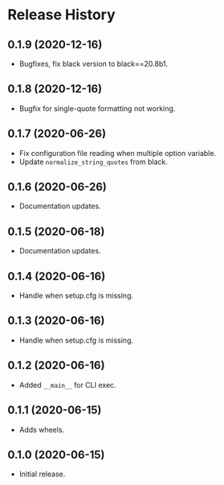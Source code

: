 Release History
===============

0.1.9 (2020-12-16)
------------------

- Bugfixes, fix black version to black==20.8b1.


0.1.8 (2020-12-16)
------------------

- Bugfix for single-quote formatting not working.


0.1.7 (2020-06-26)
------------------

- Fix configuration file reading when multiple option variable.
- Update ``normalize_string_quotes`` from black.


0.1.6 (2020-06-26)
------------------

- Documentation updates.


0.1.5 (2020-06-18)
------------------

- Documentation updates.


0.1.4 (2020-06-16)
------------------

- Handle when setup.cfg is missing.


0.1.3 (2020-06-16)
------------------

- Handle when setup.cfg is missing.


0.1.2 (2020-06-16)
------------------

- Added `__main__` for CLI exec.


0.1.1 (2020-06-15)
------------------

- Adds wheels.


0.1.0 (2020-06-15)
------------------

-   Initial release.
